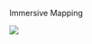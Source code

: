Immersive Mapping







![](https://media.giphy.com/media/2kM1s4xwbgdzRjIUTr/giphy-downsized-large.gif)
